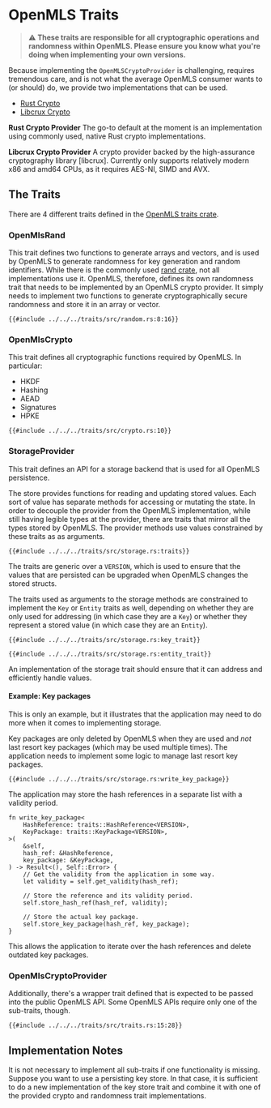 # OpenMLS Traits

> **⚠️ These traits are responsible for all cryptographic operations and randomness
> within OpenMLS.
> Please ensure you know what you're doing when implementing your own versions.**

Because implementing the `OpenMLSCryptoProvider` is challenging, requires
tremendous care, and is not what the average OpenMLS consumer wants to (or should)
do, we provide two implementations that can be used.

- [Rust Crypto]
- [Libcrux Crypto]

**Rust Crypto Provider**
The go-to default at the moment is an implementation using commonly used, native
Rust crypto implementations.

**Libcrux Crypto Provider**
A crypto provider backed by the high-assurance cryptography library [libcrux].
Currently only supports relatively modern x86 and amd64 CPUs, as it requires
AES-NI, SIMD and AVX.

## The Traits

There are 4 different traits defined in the [OpenMLS traits crate].

### OpenMlsRand

This trait defines two functions to generate arrays and vectors, and is used by
OpenMLS to generate randomness for key generation and random identifiers.
While there is the commonly used [rand crate], not all implementations use it.
OpenMLS, therefore, defines its own randomness trait that needs to be implemented
by an OpenMLS crypto provider.
It simply needs to implement two functions to generate cryptographically secure
randomness and store it in an array or vector.

```rust,no_run,noplayground
{{#include ../../../traits/src/random.rs:8:16}}
```

### OpenMlsCrypto

This trait defines all cryptographic functions required by OpenMLS. In particular:

- HKDF
- Hashing
- AEAD
- Signatures
- HPKE

```rust,no_run,noplayground
{{#include ../../../traits/src/crypto.rs:10}}
```

### StorageProvider

This trait defines an API for a storage backend that is used for all OpenMLS
persistence.

The store provides functions for reading and updating stored values.
Each sort of value has separate methods for accessing or mutating the state.
In order to decouple the provider from the OpenMLS implementation, while still
having legible types at the provider, there are traits that mirror all the types
stored by OpenMLS. The provider methods use values constrained by these traits as
as arguments.

```rust,no_run,noplayground
{{#include ../../../traits/src/storage.rs:traits}}
```

The traits are generic over a `VERSION`, which is used to ensure that the values
that are persisted can be upgraded when OpenMLS changes the stored structs.

The traits used as arguments to the storage methods are constrained to implement
the `Key` or `Entity` traits as well, depending on whether they are only used for
addressing (in which case they are a `Key`) or whether they represent a stored
value (in which case they are an `Entity`).

```rust,no_run,noplayground
{{#include ../../../traits/src/storage.rs:key_trait}}
```

```rust,no_run,noplayground
{{#include ../../../traits/src/storage.rs:entity_trait}}
```

An implementation of the storage trait should ensure that it can address and
efficiently handle values.

#### Example: Key packages

This is only an example, but it illustrates that the application may need to do more
when it comes to implementing storage.

Key packages are only deleted by OpenMLS when they are used and _not_ last resort
key packages (which may be used multiple times).
The application needs to implement some logic to manage last resort key packages.

```rust,no_run,noplayground
{{#include ../../../traits/src/storage.rs:write_key_package}}
```

The application may store the hash references in a separate list with a validity
period.

```rust,ro_run,noplayground
fn write_key_package<
    HashReference: traits::HashReference<VERSION>,
    KeyPackage: traits::KeyPackage<VERSION>,
>(
    &self,
    hash_ref: &HashReference,
    key_package: &KeyPackage,
) -> Result<(), Self::Error> {
    // Get the validity from the application in some way.
    let validity = self.get_validity(hash_ref);

    // Store the reference and its validity period.
    self.store_hash_ref(hash_ref, validity);

    // Store the actual key package.
    self.store_key_package(hash_ref, key_package);
}
```

This allows the application to iterate over the hash references and delete outdated
key packages.

### OpenMlsCryptoProvider

Additionally, there's a wrapper trait defined that is expected to be passed into
the public OpenMLS API.
Some OpenMLS APIs require only one of the sub-traits, though.

```rust,no_run,noplayground
{{#include ../../../traits/src/traits.rs:15:28}}
```

## Implementation Notes

It is not necessary to implement all sub-traits if one functionality is missing.
Suppose you want to use a persisting key store. In that case, it is sufficient
to do a new implementation of the key store trait and combine it with one of the
provided crypto and randomness trait implementations.

[rust crypto]: https://crates.io/crates/openmls_rust_crypto
[libcrux crypto]: https://crates.io/crates/openmls_libcrux_crypto
[openmls traits crate]: https://crates.io/crates/openmls_traits
[rand crate]: https://crates.io/crates/rand
